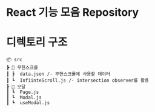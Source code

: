 # React 기능 모음 Repository

# 디렉토리 구조

```
📦 src
┣ 📂 무한스크롤
┃ ┣  data.json /- 무한스크롤에 사용할 데이터
┃ ┗  InfiinteScroll.js /- intersection observer를 활용
┣ 📂 모달
┃ ┗  Page.js
┃ ┗  Modal.js
┃ ┗  useModal.js
```
